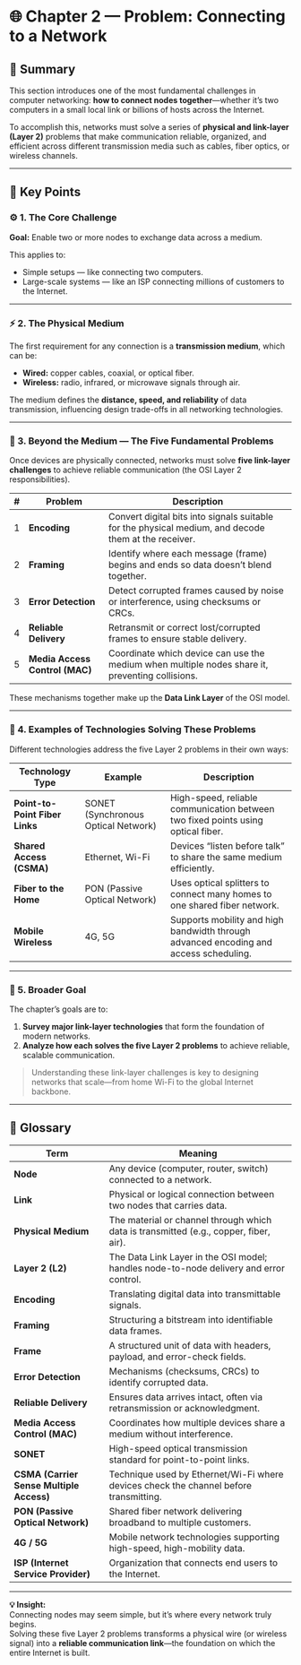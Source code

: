 # 🌐 Chapter 2 — Problem: Connecting to a Network

## 📘 Summary
This section introduces one of the most fundamental challenges in computer networking: **how to connect nodes together**—whether it’s two computers in a small local link or billions of hosts across the Internet.

To accomplish this, networks must solve a series of **physical and link-layer (Layer 2)** problems that make communication reliable, organized, and efficient across different transmission media such as cables, fiber optics, or wireless channels.

---

## 🔑 Key Points

### ⚙️ 1. The Core Challenge
**Goal:** Enable two or more nodes to exchange data across a medium.

This applies to:
- Simple setups — like connecting two computers.  
- Large-scale systems — like an ISP connecting millions of customers to the Internet.

---

### ⚡ 2. The Physical Medium
The first requirement for any connection is a **transmission medium**, which can be:

- **Wired:** copper cables, coaxial, or optical fiber.  
- **Wireless:** radio, infrared, or microwave signals through air.

The medium defines the **distance, speed, and reliability** of data transmission, influencing design trade-offs in all networking technologies.

---

### 🔩 3. Beyond the Medium — The Five Fundamental Problems
Once devices are physically connected, networks must solve **five link-layer challenges** to achieve reliable communication (the OSI Layer 2 responsibilities).

| # | Problem | Description |
|---|----------|-------------|
| 1 | **Encoding** | Convert digital bits into signals suitable for the physical medium, and decode them at the receiver. |
| 2 | **Framing** | Identify where each message (frame) begins and ends so data doesn’t blend together. |
| 3 | **Error Detection** | Detect corrupted frames caused by noise or interference, using checksums or CRCs. |
| 4 | **Reliable Delivery** | Retransmit or correct lost/corrupted frames to ensure stable delivery. |
| 5 | **Media Access Control (MAC)** | Coordinate which device can use the medium when multiple nodes share it, preventing collisions. |

These mechanisms together make up the **Data Link Layer** of the OSI model.

---

### 🔬 4. Examples of Technologies Solving These Problems
Different technologies address the five Layer 2 problems in their own ways:

| Technology Type | Example | Description |
|-----------------|----------|-------------|
| **Point-to-Point Fiber Links** | SONET (Synchronous Optical Network) | High-speed, reliable communication between two fixed points using optical fiber. |
| **Shared Access (CSMA)** | Ethernet, Wi-Fi | Devices “listen before talk” to share the same medium efficiently. |
| **Fiber to the Home** | PON (Passive Optical Network) | Uses optical splitters to connect many homes to one shared fiber network. |
| **Mobile Wireless** | 4G, 5G | Supports mobility and high bandwidth through advanced encoding and access scheduling. |

---

### 🧭 5. Broader Goal
The chapter’s goals are to:
1. **Survey major link-layer technologies** that form the foundation of modern networks.  
2. **Analyze how each solves the five Layer 2 problems** to achieve reliable, scalable communication.

> Understanding these link-layer challenges is key to designing networks that scale—from home Wi-Fi to the global Internet backbone.

---

## 🧾 Glossary

| Term | Meaning |
|------|----------|
| **Node** | Any device (computer, router, switch) connected to a network. |
| **Link** | Physical or logical connection between two nodes that carries data. |
| **Physical Medium** | The material or channel through which data is transmitted (e.g., copper, fiber, air). |
| **Layer 2 (L2)** | The Data Link Layer in the OSI model; handles node-to-node delivery and error control. |
| **Encoding** | Translating digital data into transmittable signals. |
| **Framing** | Structuring a bitstream into identifiable data frames. |
| **Frame** | A structured unit of data with headers, payload, and error-check fields. |
| **Error Detection** | Mechanisms (checksums, CRCs) to identify corrupted data. |
| **Reliable Delivery** | Ensures data arrives intact, often via retransmission or acknowledgment. |
| **Media Access Control (MAC)** | Coordinates how multiple devices share a medium without interference. |
| **SONET** | High-speed optical transmission standard for point-to-point links. |
| **CSMA (Carrier Sense Multiple Access)** | Technique used by Ethernet/Wi-Fi where devices check the channel before transmitting. |
| **PON (Passive Optical Network)** | Shared fiber network delivering broadband to multiple customers. |
| **4G / 5G** | Mobile network technologies supporting high-speed, high-mobility data. |
| **ISP (Internet Service Provider)** | Organization that connects end users to the Internet. |

---

**💡 Insight:**  
Connecting nodes may seem simple, but it’s where every network truly begins.  
Solving these five Layer 2 problems transforms a physical wire (or wireless signal) into a **reliable communication link**—the foundation on which the entire Internet is built.
